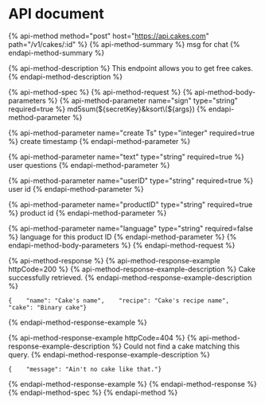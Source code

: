 # API document

{% api-method method="post" host="https://api.cakes.com" path="/v1/cakes/:id" %}
{% api-method-summary %}
msg for chat
{% endapi-method-summary %}

{% api-method-description %}
This endpoint allows you to get free cakes.  
{% endapi-method-description %}

{% api-method-spec %}
{% api-method-request %}
{% api-method-body-parameters %}
{% api-method-parameter name="sign" type="string" required=true %}
md5sum\(${secretKey}&ksort\(${args}\)
{% endapi-method-parameter %}

{% api-method-parameter name="create Ts" type="integer" required=true %}
create timestamp
{% endapi-method-parameter %}

{% api-method-parameter name="text" type="string" required=true %}
user questions
{% endapi-method-parameter %}

{% api-method-parameter name="userID" type="string" required=true %}
user id
{% endapi-method-parameter %}

{% api-method-parameter name="productID" type="string" required=true %}
product id
{% endapi-method-parameter %}

{% api-method-parameter name="language" type="string" required=false %}
language for this product ID
{% endapi-method-parameter %}
{% endapi-method-body-parameters %}
{% endapi-method-request %}

{% api-method-response %}
{% api-method-response-example httpCode=200 %}
{% api-method-response-example-description %}
Cake successfully retrieved.
{% endapi-method-response-example-description %}

```
{    "name": "Cake's name",    "recipe": "Cake's recipe name",    "cake": "Binary cake"}
```
{% endapi-method-response-example %}

{% api-method-response-example httpCode=404 %}
{% api-method-response-example-description %}
Could not find a cake matching this query.
{% endapi-method-response-example-description %}

```
{    "message": "Ain't no cake like that."}
```
{% endapi-method-response-example %}
{% endapi-method-response %}
{% endapi-method-spec %}
{% endapi-method %}



